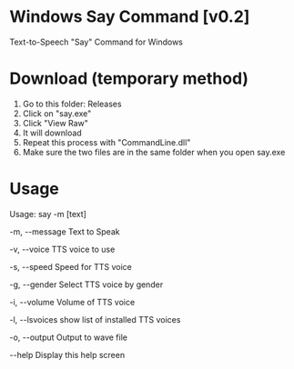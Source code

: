 Windows Say Command [v0.2]
======

Text-to-Speech "Say" Command for Windows

Download (temporary method)
======

1. Go to this folder: Releases
2. Click on "say.exe"
3. Click "View Raw"
4. It will download
5. Repeat this process with "CommandLine.dll"
6. Make sure the two files are in the same folder when you open say.exe

Usage
======

Usage: say -m [text] <other options>

  -m, --message     Text to Speak

  -v, --voice       TTS voice to use

  -s, --speed       Speed for TTS voice

  -g, --gender      Select TTS voice by gender

  -i, --volume      Volume of TTS voice

  -l, --lsvoices    show list of installed TTS voices
  
  -o, --output      Output to wave file  

  --help            Display this help screen
